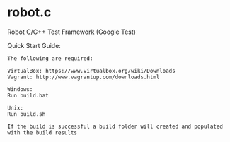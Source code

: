 robot.c
=======

Robot C/C++ Test Framework (Google Test)

Quick Start Guide:

    The following are required:
    
    VirtualBox: https://www.virtualbox.org/wiki/Downloads
    Vagrant: http://www.vagrantup.com/downloads.html
    
	Windows:
	Run build.bat
	
	Unix:
	Run build.sh
	
	If the build is successful a build folder will created and populated with the build results
